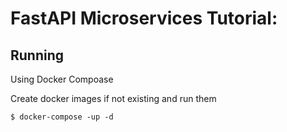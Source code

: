 # FastAPI Microservices Tutorial:

## Running 

Using Docker Compoase

<p>Create docker images if not existing and run them</p>

`$ docker-compose -up -d`